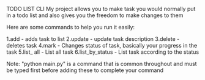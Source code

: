 TODO LIST CLI
My project allows you to make task you would normally put in a todo list and also
gives you the freedom to make changes to them

Here are some commands to help you run it easily:

1.add - adds task to list
2.update - update task description
3.delete - deletes task
4.mark - Changes status of task, basically your progress in the task
5.list_ all - List all task
6.list_by_status - List task according to the status

Note:
"python main.py" is a command that is common throughout and 
must be typed first before adding these to complete your command
